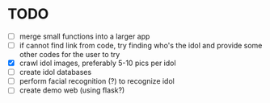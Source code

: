 # TODO
- [ ] merge small functions into a larger app
- [ ] if cannot find link from code, try finding who's the idol and provide some other codes for the user to try
- [x] crawl idol images, preferably 5-10 pics per idol
- [ ] create idol databases
- [ ] perform facial recognition (?) to recognize idol
- [ ] create demo web (using flask?)